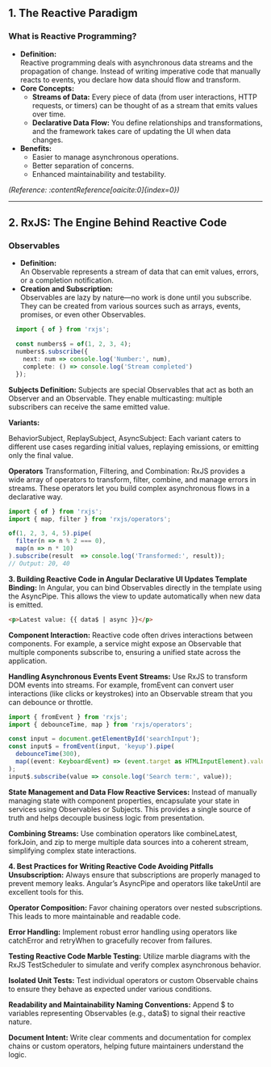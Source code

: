 ## 1. The Reactive Paradigm

### What is Reactive Programming?
- **Definition:**  
  Reactive programming deals with asynchronous data streams and the propagation of change. Instead of writing imperative code that manually reacts to events, you declare how data should flow and transform.
- **Core Concepts:**  
  - **Streams of Data:** Every piece of data (from user interactions, HTTP requests, or timers) can be thought of as a stream that emits values over time.
  - **Declarative Data Flow:** You define relationships and transformations, and the framework takes care of updating the UI when data changes.
- **Benefits:**  
  - Easier to manage asynchronous operations.
  - Better separation of concerns.
  - Enhanced maintainability and testability.

*(Reference: :contentReference[oaicite:0]{index=0})*

---

## 2. RxJS: The Engine Behind Reactive Code

### Observables
- **Definition:**  
  An Observable represents a stream of data that can emit values, errors, or a completion notification.
- **Creation and Subscription:**  
  Observables are lazy by nature—no work is done until you subscribe. They can be created from various sources such as arrays, events, promises, or even other Observables.
  
```typescript
  import { of } from 'rxjs';

  const numbers$ = of(1, 2, 3, 4);
  numbers$.subscribe({
    next: num => console.log('Number:', num),
    complete: () => console.log('Stream completed')
  });
```

**Subjects
Definition:**
Subjects are special Observables that act as both an Observer and an Observable. They enable multicasting: multiple subscribers can receive the same emitted value.

**Variants:**

BehaviorSubject, ReplaySubject, AsyncSubject: Each variant caters to different use cases regarding initial values, replaying emissions, or emitting only the final value.

**Operators**
Transformation, Filtering, and Combination:
RxJS provides a wide array of operators to transform, filter, combine, and manage errors in streams. These operators let you build complex asynchronous flows in a declarative way.

```typescript
import { of } from 'rxjs';
import { map, filter } from 'rxjs/operators';

of(1, 2, 3, 4, 5).pipe(
  filter(n => n % 2 === 0),
  map(n => n * 10)
).subscribe(result  => console.log('Transformed:', result));
// Output: 20, 40
```

**3. Building Reactive Code in Angular
Declarative UI Updates
Template Binding:**
In Angular, you can bind Observables directly in the template using the AsyncPipe. This allows the view to update automatically when new data is emitted.

```html
<p>Latest value: {{ data$ | async }}</p> 
```

**Component Interaction:**
Reactive code often drives interactions between components. For example, a service might expose an Observable that multiple components subscribe to, ensuring a unified state across the application.

**Handling Asynchronous Events
Event Streams:**
Use RxJS to transform DOM events into streams. For example, fromEvent can convert user interactions (like clicks or keystrokes) into an Observable stream that you can debounce or throttle.

```typescript
import { fromEvent } from 'rxjs';
import { debounceTime, map } from 'rxjs/operators';

const input = document.getElementById('searchInput');
const input$ = fromEvent(input, 'keyup').pipe(
  debounceTime(300),
  map((event: KeyboardEvent) => (event.target as HTMLInputElement).value)
);
input$.subscribe(value => console.log('Search term:', value)); 
```

**State Management and Data Flow
Reactive Services:**
Instead of manually managing state with component properties, encapsulate your state in services using Observables or Subjects. This provides a single source of truth and helps decouple business logic from presentation.

**Combining Streams:**
Use combination operators like combineLatest, forkJoin, and zip to merge multiple data sources into a coherent stream, simplifying complex state interactions.

**4. Best Practices for Writing Reactive Code
Avoiding Pitfalls
Unsubscription:**
Always ensure that subscriptions are properly managed to prevent memory leaks. Angular’s AsyncPipe and operators like takeUntil are excellent tools for this.

**Operator Composition:**
Favor chaining operators over nested subscriptions. This leads to more maintainable and readable code.

**Error Handling:**
Implement robust error handling using operators like catchError and retryWhen to gracefully recover from failures.

**Testing Reactive Code
Marble Testing:**
Utilize marble diagrams with the RxJS TestScheduler to simulate and verify complex asynchronous behavior.

**Isolated Unit Tests:**
Test individual operators or custom Observable chains to ensure they behave as expected under various conditions.

**Readability and Maintainability
Naming Conventions:**
Append $ to variables representing Observables (e.g., data$) to signal their reactive nature.

**Document Intent:**
Write clear comments and documentation for complex chains or custom operators, helping future maintainers understand the logic.